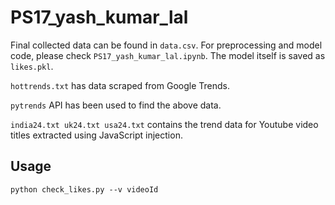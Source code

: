 # PS17_yash_kumar_lal

Final collected data can be found in ```data.csv```.
For preprocessing and model code, please check ```PS17_yash_kumar_lal.ipynb```.
The model itself is saved as ```likes.pkl```.

```hottrends.txt``` has data scraped from Google Trends.

```pytrends``` API has been used to find the above data.

```india24.txt uk24.txt usa24.txt``` contains the trend data for Youtube video titles extracted using JavaScript injection.

## Usage

```python check_likes.py --v videoId```

